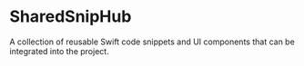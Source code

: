 # SharedSnipHub
A collection of reusable Swift code snippets and UI components that can be integrated into the project.
